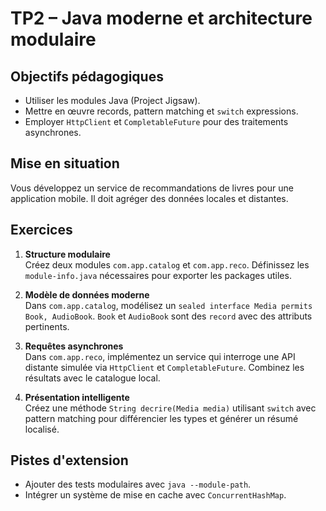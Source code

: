 # TP2 – Java moderne et architecture modulaire

## Objectifs pédagogiques
- Utiliser les modules Java (Project Jigsaw).
- Mettre en œuvre records, pattern matching et `switch` expressions.
- Employer `HttpClient` et `CompletableFuture` pour des traitements asynchrones.

## Mise en situation
Vous développez un service de recommandations de livres pour une application mobile. Il doit agréger des données locales et distantes.

## Exercices
1. **Structure modulaire**  
   Créez deux modules `com.app.catalog` et `com.app.reco`. Définissez les `module-info.java` nécessaires pour exporter les packages utiles.

2. **Modèle de données moderne**  
   Dans `com.app.catalog`, modélisez un `sealed interface Media permits Book, AudioBook`. `Book` et `AudioBook` sont des `record` avec des attributs pertinents.

3. **Requêtes asynchrones**  
   Dans `com.app.reco`, implémentez un service qui interroge une API distante simulée via `HttpClient` et `CompletableFuture`. Combinez les résultats avec le catalogue local.

4. **Présentation intelligente**  
   Créez une méthode `String decrire(Media media)` utilisant `switch` avec pattern matching pour différencier les types et générer un résumé localisé.

## Pistes d'extension
- Ajouter des tests modulaires avec `java --module-path`.
- Intégrer un système de mise en cache avec `ConcurrentHashMap`.
